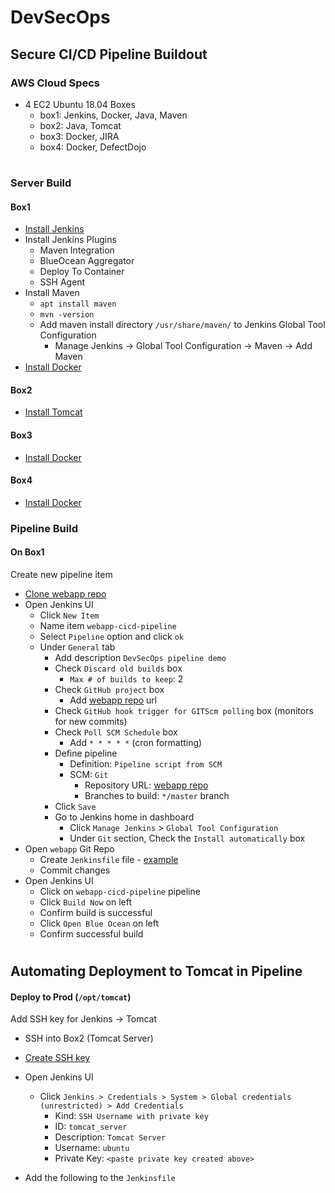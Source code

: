 # DevSecOps 
## Secure CI/CD Pipeline Buildout

### AWS Cloud Specs

- 4 EC2 Ubuntu 18.04 Boxes
  - box1: Jenkins, Docker, Java, Maven
  - box2: Java, Tomcat
  - box3: Docker, JIRA
  - box4: Docker, DefectDojo
#
### Server Build
#### Box1
- [Install Jenkins](https://dehvcurtis.github.io/Wiki/Jenkins/installation)
- Install Jenkins Plugins
  - Maven Integration
  - BlueOcean Aggregator
  - Deploy To Container
  - SSH Agent
- Install Maven
  - `apt install maven`
  - `mvn -version`
  - Add maven install directory `/usr/share/maven/` to Jenkins Global Tool Configuration
    - Manage Jenkins -> Global Tool Configuration -> Maven -> Add Maven
 - [Install Docker](https://dehvcurtis.github.io/Wiki/Docker/installation)

#### Box2
- [Install Tomcat](https://dehvcurtis.github.io/Wiki/Tomcat/installation)

#### Box3
 - [Install Docker](https://dehvcurtis.github.io/Wiki/Docker/installation)
#### Box4
 - [Install Docker](https://dehvcurtis.github.io/Wiki/Docker/installation)
### Pipeline Build
#### On Box1
Create new pipeline item
  - [Clone webapp repo](https://github.com/dehvCurtis/webapp_sample.git)
  - Open Jenkins UI
      - Click `New Item`
      - Name item `webapp-cicd-pipeline`
      - Select `Pipeline` option and click `ok`
      - Under `General` tab
        - Add description `DevSecOps pipeline demo`
        - Check `Discard old builds` box
          - `Max # of builds to keep`: 2
        - Check `GitHub project` box
          - Add [webapp repo](https://github.com/dehvCurtis/webapp_sample.git) url
        - Check `GitHub hook trigger for GITScm polling` box (monitors for new commits)
        - Check `Poll SCM Schedule` box
          - Add `* * * * *` (cron formatting)
        - Define pipeline
          - Definition: `Pipeline script from SCM`
          - SCM: `Git`
            - Repository URL: [webapp repo](https://github.com/dehvCurtis/webapp_sample.git)
            - Branches to build: `*/master` branch
        - Click `Save`
        - Go to Jenkins home in dashboard
          - Click `Manage Jenkins` > `Global Tool Configuration`
          - Under `Git` section, Check the `Install automatically` box
  - Open `webapp` Git Repo
    - Create `Jenkinsfile` file - [example](https://github.com/dehvCurtis/webapp_sample/blob/master/Jenkinsfile)
    - Commit changes
  - Open Jenkins UI
    - Click on `webapp-cicd-pipeline` pipeline
    - Click `Build Now` on left
    - Confirm build is successful
    - Click `Open Blue Ocean` on left
    - Confirm successful build
#    
## Automating Deployment to Tomcat in Pipeline
#### Deploy to Prod (`/opt/tomcat`)
Add SSH key for Jenkins -> Tomcat
- SSH into Box2 (Tomcat Server)
- [Create SSH key](https://dehvcurtis.github.io/Wiki/Linux/SSH/)
- Open Jenkins UI
  - Click `Jenkins > Credentials > System > Global credentials (unrestricted) > Add Credentials`
    - Kind: `SSH Username with private key`
    - ID: `tomcat_server`
    - Description: `Tomcat Server`
    - Username: `ubuntu`
    - Private Key: `<paste private key created above>`
    
- Add the following to the `Jenkinsfile`